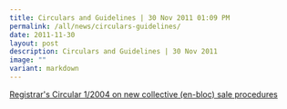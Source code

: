 ```yaml
---
title: Circulars and Guidelines | 30 Nov 2011 01:09 PM
permalink: /all/news/circulars-guidelines/
date: 2011-11-30
layout: post
description: Circulars and Guidelines | 30 Nov 2011
image: ""
variant: markdown
---
```

[Registrar's Circular 1/2004 on new collective (en-bloc) sale procedures](https://www.stratatb.gov.sg//resources/registrars-circular/)